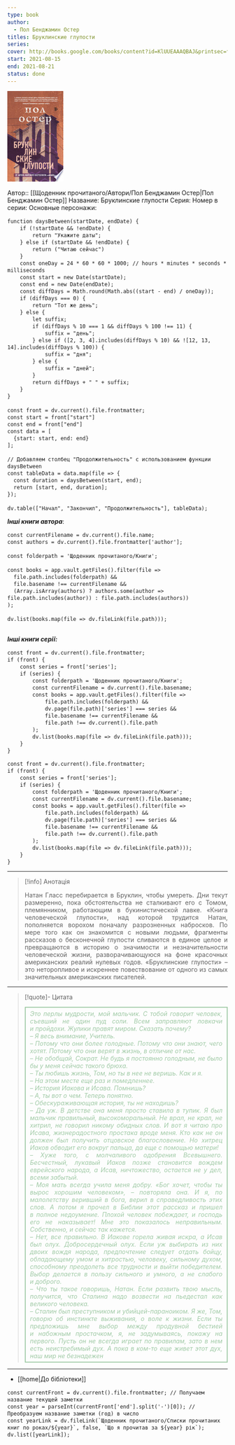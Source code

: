 ```yaml
---
type: book
author:
  - Пол Бенджамин Остер
titles: Бруклинские глупости
series: 
cover: http://books.google.com/books/content?id=KlUUEAAAQBAJ&printsec=frontcover&img=1&zoom=1&edge=curl&source=gbs_api
start: 2021-08-15
end: 2021-08-21
status: done
---
```

![cover|150](media/cover!150-53.jpg)

Автор:: [[Щоденник прочитаного/Автори/Пол Бенджамин Остер|Пол Бенджамин Остер]]
Название: Бруклинские глупости
Серия:
Номер в серии:
Основные персонажи:

```dataviewjs
function daysBetween(startDate, endDate) {
	if (!startDate && !endDate) { 
		return "Укажите даты"; 
	} else if (startDate && !endDate) {
		return ("Читаю сейчас")
	}
	const oneDay = 24 * 60 * 60 * 1000; // hours * minutes * seconds * milliseconds
	const start = new Date(startDate);
	const end = new Date(endDate);
	const diffDays = Math.round(Math.abs((start - end) / oneDay));
	if (diffDays === 0) {
		return "Тот же день";   
	} else {
		let suffix;     
	    if (diffDays % 10 === 1 && diffDays % 100 !== 11) {
		    suffix = "день";     
	    } else if ([2, 3, 4].includes(diffDays % 10) && ![12, 13, 14].includes(diffDays % 100)) {
			suffix = "дня";     
		} else {       
			suffix = "дней";     
		}          
		return diffDays + " " + suffix;   
	} 
}  

const front = dv.current().file.frontmatter;
const start = front["start"]
const end = front["end"]
const data = [
  {start: start, end: end}
];

// Добавляем столбец "Продолжительность" с использованием функции daysBetween
const tableData = data.map(file => {
  const duration = daysBetween(start, end);
  return [start, end, duration];
});

dv.table(["Начал", "Закончил", "Продолжительность"], tableData);
```
***Інші книги автора***:
```dataviewjs
const currentFilename = dv.current().file.name;
const authors = dv.current().file.frontmatter['author'];

const folderpath = 'Щоденник прочитаного/Книги';

const books = app.vault.getFiles().filter(file =>
  file.path.includes(folderpath) &&
  file.basename !== currentFilename &&
  (Array.isArray(authors) ? authors.some(author => file.path.includes(author)) : file.path.includes(authors))
);

dv.list(books.map(file => dv.fileLink(file.path)));


```
***Інші книги серії:***
```dataviewjs
const front = dv.current().file.frontmatter;
if (front) {
	const series = front['series'];
	if (series) {
		const folderpath = 'Щоденник прочитаного/Книги';
		const currentFilename = dv.current().file.basename;
		const books = app.vault.getFiles().filter(file =>  
			file.path.includes(folderpath) && 
			dv.page(file.path)['series'] === series && 
			file.basename !== currentFilename &&
			file.path !== dv.current().file.path 
		);
		dv.list(books.map(file => dv.fileLink(file.path)));
	}
}

```

```dataviewjs
const front = dv.current().file.frontmatter;
if (front) {
	const series = front['series'];
	if (series) {
		const folderpath = 'Щоденник прочитаного/Книги';
		const currentFilename = dv.current().file.basename;
		const books = app.vault.getFiles().filter(file =>  
			file.path.includes(folderpath) && 
			dv.page(file.path)['series'] === series && 
			file.basename !== currentFilename &&
			file.path !== dv.current().file.path 
		);
		dv.list(books.map(file => dv.fileLink(file.path)));
	}
}

```

---
>[!info] Анотація
><p align="justify">Натан Гласс перебирается в Бруклин, чтобы умереть. Дни текут размеренно, пока обстоятельства не сталкивают его с Томом, племянником, работающим в букинистической лавке. «Книга человеческой глупости», над которой трудится Натан, пополняется ворохом поначалу разрозненных набросков. По мере того как он знакомится с новыми людьми, фрагменты рассказов о бесконечной глупости сливаются в единое целое и превращаются в историю о значимости и незначительности человеческой жизни, разворачивающуюся на фоне красочных американских реалий нулевых годов. «Бруклинские глупости» – это неторопливое и искреннее повествование от одного из самых значительных американских писателей.</p>

___

> [!quote]- Цитата
><div align="justify" style="border: 2px solid #A0CAA6; padding: 5px 10px 5px 10px; font-style: italic; color: #A0CAA6 ">Это перлы мудрости, мой мальчик. С тобой говорит человек, съевший не один пуд соли. Всем заправляют ловкачи и пройдохи. Жулики правят миром. Сказать почему?<br>– Я весь внимание, Учитель.<br>– Потому что они более голодные. Потому что они знают, чего хотят. Потому что они верят в жизнь, в отличие от нас.<br>– Не обобщай, Сократ. Не будь я постоянно голодным, не было бы у меня сейчас такого брюха.<br>– Ты любишь жизнь, Том, но ты в нее не веришь. Как и я.<br>– На этом месте еще раз и помедленнее.<br>– История Иакова и Исава. Помнишь?<br>– А, ты вот о чем. Теперь понятно.<br>– Обескураживающая история, ты не находишь?<br>– Да уж. В детстве она меня просто ставила в тупик. Я был мальчик правильный, высокоморальный. Не врал, не крал, не хитрил, не говорил никому обидных слов. И вот я читаю про Исава, жизнерадостного простака вроде меня. Кто как не он должен был получить отцовское благословение. Но хитрец Иаков обводит его вокруг пальца, да еще с помощью матери!<br>– Хуже того, с молчаливого одобрения Всевышнего. Бесчестный, лукавый Иаков позже становится вождем еврейского народа, а Исав, ничтожество, остается не у дел, всеми забытый.<br>– Моя мать всегда учила меня добру. «Бог хочет, чтобы ты вырос хорошим человеком», – повторяла она. И я, по малолетству веривший в бога, верил в справедливость этих слов. А потом я прочел в Библии этот рассказ и пришел в полное недоумение. Плохой человек побеждает, и господь его не наказывает! Мне это показалось неправильным. Собственно, и сейчас так кажется.<br>– Нет, все правильно. В Иакове горела живая искра, а Исав был олух. Добросердечный олух. Если уж выбирать из них двоих вождя народа, предпочтение следует отдать бойцу, обладающему умом и хитростью, человеку, сильному духом, способному преодолеть все трудности и выйти победителем. Выбор делается в пользу сильного и умного, а не слабого и доброго.<br>– Что ты такое говоришь, Натан. Если развить твою мысль, получится, что Сталина надо возвести на пьедестал как великого человека.<br>– Сталин был преступником и убийцей-параноиком. Я же, Том, говорю об инстинкте выживания, о воле к жизни. Если ты предложишь мне выбор между продувной бестией и набожным простачком, я, не задумываясь, покажу на первого. Пусть он не всегда играет по правилам, зато в нем есть неистребимый дух. А пока в ком-то еще живет этот дух, наш мир не безнадежен</div>


****
- [[home|До бібліотеки]]
```dataviewjs
const currentFront = dv.current().file.frontmatter; // Получаем название текущей заметки
const year = parseInt(currentFront['end'].split('-')[0]); // Преобразуем название заметки (год) в число
const yearLink = dv.fileLink(`Щоденник прочитаного/Списки прочитаних книг по роках/${year}`, false, `Що я прочитав за ${year} рік`);
dv.list([yearLink]);
```